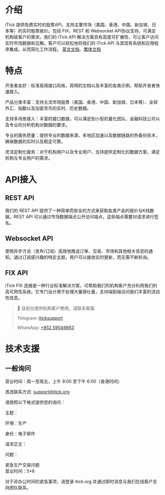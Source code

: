 # 介绍

iTick 提供免费实时的股票API，支持主要市场（美国、香港、中国、新加坡、日本等）的实时股票报价。包括 FIX、REST 和 Websocket API协议支持，可满足机构级客户的需求。我们的 iTick API 解决方案具有高度可扩展性，可让客户访问实时市场数据和见解。客户可以轻松地将我们的 iTick API 与其现有系统和应用程序集成，从而简化工作流程。 [英文文档](https://itick.readme.io)、[繁体文档](https://itick-hk.readme.io)

# 特点

开发者友好：标准易用接口风格，简明的文档以及丰富的各类示例，帮助开发者快速接入。

产品分类丰富：支持主流市场股票（美国、香港、中国、新加坡、日本等）、全球外汇、指数以及加密货币的实时、历史数据。

支持多场景接入：丰富的接口数据，可以满足到小型的量化团队、金融科技公司以及专业的分析机构对数据的要求。

专业的服务质量：提供专业的数据来源，多地区加速以及数据链路的热备份技术，确保数据的实时以及稳定可靠。

灵活定制化服务：对于机构用户以及专业用户，支持提供定制化的数据方案，满足机构与专业用户的需求。

# API接入



## REST API

我们的 REST API 提供了一种简单而安全的方式来获取各类产品的报价与K线数据。REST API 可以通过市场数据端点公开访问端点，这些端点需要对请求进行签名。

## Websocket API

使用异步方法（发布/订阅）高效地推送订单、交易、市场和其他相关信息的通知。通过订阅感兴趣的特定主题，用户可以接收实时更新，而无需不断轮询。

## FIX API

iTick FIX 连接是一种行业标准解决方案，可帮助我们的机构客户充分利用我们的高可用性系统。它专门设计用于处理大量吞吐量，支持端到端访问我们丰富的流动性信息。

> 📘 目前仅提供机构客户使用，请联系客服
>
> Telegram:  [iticksupport](https://t.me/iticksupport)
>
> WhatsApp: [+852 59046663](https://wa.me/85259046663)

# 技术支援

## 一般询问

营业时间：周一至周五，上午 9:00 至下午 6:00（香港时间）

首选联系方式: [support@itick.org](support@itick.org)

请按照以下格式提供您的询问：

主题：

环境：生产

身份：电子邮件

请求正文：

问题：

紧急生产交易问题  
营业时间：5\*8

对于非办公时间的紧急事项，请登录 itick.org 并通过即时消息与我们在线客户支持团队联系。
